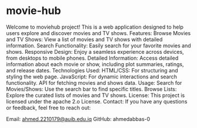 # movie-hub
Welcome to moviehub project! This is a web application designed to help users explore and discover movies and TV shows. 
Features: 
Browse Movies and TV Shows: View a list of movies and TV shows with detailed information. 
Search Functionality:
Easily search for your favorite movies and shows.
Responsive Design: Enjoy a seamless experience across devices, from desktops to mobile phones. 
Detailed Information: 
Access detailed information about each movie or show, including plot summaries, ratings, and release dates. 
Technologies Used:
HTML/CSS: 
For structuring and styling the web page. 
JavaScript:
For dynamic interactions and search functionality. API for fetching movies and shows data.
Usage:
Search for Movies/Shows: 
Use the search bar to find specific titles. 
Browse Lists:
Explore the curated lists of movies and TV shows.
License:
This project is licensed under the apache 2.o License.
Contact: 
If you have any questions or feedback, feel free to reach out:

Email: ahmed.2210179@auib.edu.iq GitHub: ahmedabbas-0
